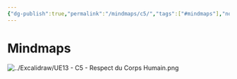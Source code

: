 ```yaml
---
{"dg-publish":true,"permalink":"/mindmaps/c5/","tags":["#mindmaps"],"noteIcon":""}
---
```


# Mindmaps
![../Excalidraw/UE13 - C5 - Respect du Corps Humain.png](/img/user/Excalidraw/UE13%20-%20C5%20-%20Respect%20du%20Corps%20Humain.png)
